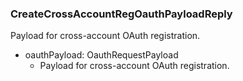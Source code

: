 ### CreateCrossAccountRegOauthPayloadReply
Payload for cross-account OAuth registration.

- oauthPayload: OauthRequestPayload
  - Payload for cross-account OAuth registration.
